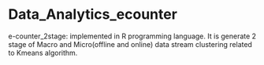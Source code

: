 # Data_Analytics_ecounter
e-counter_2stage: implemented in R programming language. It is generate 2 stage of Macro and Micro(offline and online) data stream clustering related to Kmeans algorithm.
